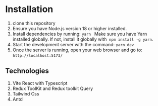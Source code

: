 # Installation

1. clone this repository
2. Ensure you have Node.js version 18 or higher installed.
3. Install dependencies by running: `yarn ` Make sure you have Yarn installed globally. If not, install it globally with` npm install -g yarn`.
4. Start the development server with the command: `yarn dev`
5. Once the server is running, open your web browser and go to: `http://localhost:5173/`

## Technologies

1. Vite React with Typescript
2. Redux ToolKit and Redux toolkit Query
3. Tailwind Css
4. Antd
